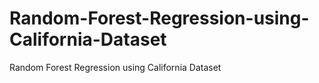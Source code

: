 # Random-Forest-Regression-using-California-Dataset
Random Forest Regression using California Dataset
